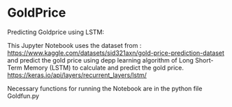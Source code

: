 # GoldPrice
 Predicting Goldprice using LSTM:
 
This Jupyter Notebook uses the dataset from : 
https://www.kaggle.com/datasets/sid321axn/gold-price-prediction-dataset
and predict the gold price using depp learning algorithm of Long Short-Term Memory (LSTM) to calculate and predict the gold price.
https://keras.io/api/layers/recurrent_layers/lstm/

Necessary functions for running the Notebook are in the python file Goldfun.py
